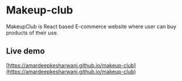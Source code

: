 # Makeup-club
MakeupClub is React based E-commerce website where user can buy products of their use.

## Live demo

[https://amardeepkesharwani.github.io/makeup-club](https://amardeepkesharwani.github.io/makeup-club)
